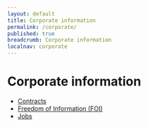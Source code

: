 ```yaml
---
layout: default
title: Corporate information
permalink: /corporate/
published: true
breadcrumb: Corporate information
localnav: corporate
---
```


# Corporate information

<ul class="list-small">

  <li>
    <a href="/corporate/contracts/">Contracts</a>
  </li>
  <li>
    <a href="/corporate/foi/">Freedom of Information (FOI)</a>
  </li>
  <li>
    <a href="/corporate/jobs/">Jobs</a>
  </li>

</ul>
